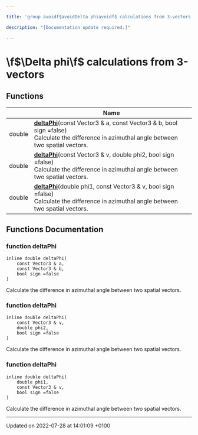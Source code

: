 ```yaml
---

title: 'group avoidf$avoidDelta phiavoidf$ calculations from 3-vectors'

description: "[Documentation update required.]"

---
```


# \f$\Delta phi\f$ calculations from 3-vectors



## Functions

|                | Name           |
| -------------- | -------------- |
| double | **[deltaPhi](http://example.org/modules/group__momutils__vec3__dphi/#function-deltaphi)**(const Vector3 & a, const Vector3 & b, bool sign =false)<br>Calculate the difference in azimuthal angle between two spatial vectors.  |
| double | **[deltaPhi](http://example.org/modules/group__momutils__vec3__dphi/#function-deltaphi)**(const Vector3 & v, double phi2, bool sign =false)<br>Calculate the difference in azimuthal angle between two spatial vectors.  |
| double | **[deltaPhi](http://example.org/modules/group__momutils__vec3__dphi/#function-deltaphi)**(double phi1, const Vector3 & v, bool sign =false)<br>Calculate the difference in azimuthal angle between two spatial vectors.  |


## Functions Documentation

### function deltaPhi

```
inline double deltaPhi(
    const Vector3 & a,
    const Vector3 & b,
    bool sign =false
)
```

Calculate the difference in azimuthal angle between two spatial vectors. 

### function deltaPhi

```
inline double deltaPhi(
    const Vector3 & v,
    double phi2,
    bool sign =false
)
```

Calculate the difference in azimuthal angle between two spatial vectors. 

### function deltaPhi

```
inline double deltaPhi(
    double phi1,
    const Vector3 & v,
    bool sign =false
)
```

Calculate the difference in azimuthal angle between two spatial vectors. 





-------------------------------

Updated on 2022-07-28 at 14:01:09 +0100
